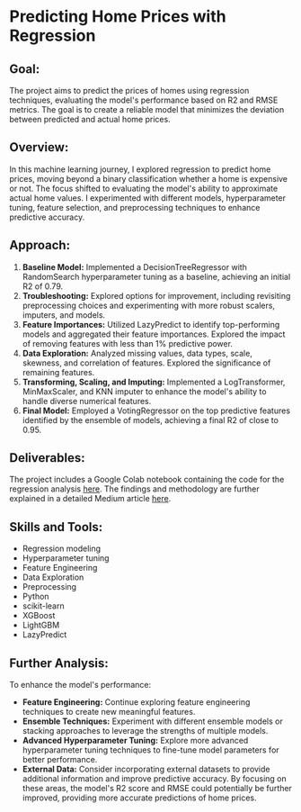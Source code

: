 # Predicting Home Prices with Regression

## Goal:
The project aims to predict the prices of homes using regression techniques, evaluating the model's performance based on R2 and RMSE metrics. The goal is to create a reliable model that minimizes the deviation between predicted and actual home prices.

## Overview:
In this machine learning journey, I explored regression to predict home prices, moving beyond a binary classification whether a home is expensive or not. The focus shifted to evaluating the model's ability to approximate actual home values. I experimented with different models, hyperparameter tuning, feature selection, and preprocessing techniques to enhance predictive accuracy.

## Approach:
1. **Baseline Model:** Implemented a DecisionTreeRegressor with RandomSearch hyperparameter tuning as a baseline, achieving an initial R2 of 0.79.
2. **Troubleshooting:** Explored options for improvement, including revisiting preprocessing choices and experimenting with more robust scalers, imputers, and models.
3. **Feature Importances:** Utilized LazyPredict to identify top-performing models and aggregated their feature importances. Explored the impact of removing features with less than 1% predictive power.
4. **Data Exploration:** Analyzed missing values, data types, scale, skewness, and correlation of features. Explored the significance of remaining features.
5. **Transforming, Scaling, and Imputing:** Implemented a LogTransformer, MinMaxScaler, and KNN imputer to enhance the model's ability to handle diverse numerical features.
6. **Final Model:** Employed a VotingRegressor on the top predictive features identified by the ensemble of models, achieving a final R2 of close to 0.95.

## Deliverables:
The project includes a Google Colab notebook containing the code for the regression analysis [here](https://github.com/Cintia0528/Project-8-Supervised-Machine-Learning-Regression/blob/ab4134a446ae810915e383f547aa33ae935c2efa/2_b_Housing_Feature_Selection.ipynb). The findings and methodology are further explained in a detailed Medium article [here](https://medium.com/@ubp0528/how-close-can-i-get-to-your-homes-true-value-with-regression-4e708ba1662f).

## Skills and Tools:
- Regression modeling
- Hyperparameter tuning
- Feature Engineering
- Data Exploration
- Preprocessing
- Python
- scikit-learn
- XGBoost
- LightGBM
- LazyPredict

## Further Analysis:
To enhance the model's performance:
- **Feature Engineering:** Continue exploring feature engineering techniques to create new meaningful features.
- **Ensemble Techniques:** Experiment with different ensemble models or stacking approaches to leverage the strengths of multiple models.
- **Advanced Hyperparameter Tuning:** Explore more advanced hyperparameter tuning techniques to fine-tune model parameters for better performance.
- **External Data:** Consider incorporating external datasets to provide additional information and improve predictive accuracy.
By focusing on these areas, the model's R2 score and RMSE could potentially be further improved, providing more accurate predictions of home prices.
